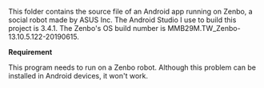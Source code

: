 This folder contains the source file of an Android app running on Zenbo, a social robot made by ASUS Inc.
The Android Studio I use to build this project is 3.4.1.
The Zenbo's OS build number is MMB29M.TW_Zenbo-13.10.5.122-20190615.

**Requirement**

This program needs to run on a Zenbo robot. Although this problem can be installed in Android devices, it won't work. 
